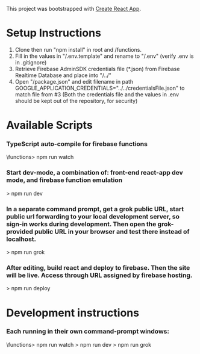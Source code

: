This project was bootstrapped with [Create React App](https://github.com/facebook/create-react-app).

# Setup Instructions
1. Clone then run "npm install" in root and /functions. 
2. Fill in the values in "/.env.template" and rename to "/.env" (verify .env is in .gitignore)
3. Retrieve Firebase AdminSDK credentials file (*.json) from Firebase Realtime Database and place into "/../"
4. Open "/package.json" and edit filename in path GOOGLE_APPLICATION_CREDENTIALS="../../credentialsFile.json" to match file from #3 
(Both the credentials file and the values in .env should be kept out of the repository, for security)

# Available Scripts
### TypeScript auto-compile for firebase functions
\functions> npm run watch

### Start dev-mode, a combination of: front-end react-app dev mode, and	firebase function emulation
\> npm run dev

### In a separate command prompt, get a grok public URL, start public url forwarding to your local development server, so sign-in works during development. Then open the grok-provided public URL in your browser and test there instead of localhost.
\> npm run grok

### After editing, build react and deploy to firebase. Then the site will be live. Access through URL assigned by firebase hosting.
\> npm run deploy

# Development instructions
### Each running in their own command-prompt windows:
\functions> npm run watch
\> npm run dev
\> npm run grok

